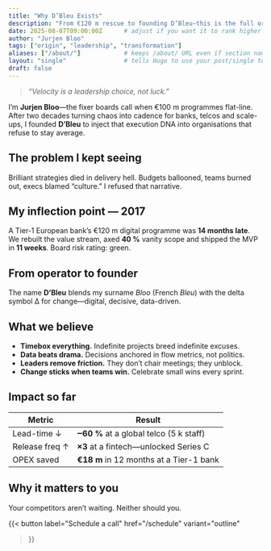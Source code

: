 ```yaml
---
title: "Why D’Bleu Exists"
description: "From €120 m rescue to founding D’Bleu—this is the full origin story."
date: 2025-08-07T09:00:00Z      # adjust if you want it to rank higher in “recent” lists
author: "Jurjen Bloo"
tags: ["origin", "leadership", "transformation"]
aliases: ["/about/"]            # keeps /about/ URL even if section name ever changes
layout: "single"                # tells Hugo to use your post/single template
draft: false
---
```


> *“Velocity is a leadership choice, not luck.”*  

I’m **Jurjen Bloo**—the fixer boards call when €100 m programmes flat-line.  
After two decades turning chaos into cadence for banks, telcos and scale-ups, I founded **D’Bleu** to inject that execution DNA into organisations that refuse to stay average.

<!--more-->

## The problem I kept seeing  
Brilliant strategies died in delivery hell. Budgets ballooned, teams burned out, execs blamed “culture.” I refused that narrative.

## My inflection point — 2017  
A Tier-1 European bank’s €120 m digital programme was **14 months late**.  
We rebuilt the value stream, axed **40 %** vanity scope and shipped the MVP in **11 weeks**. Board risk rating: green.

## From operator to founder  
The name **D’Bleu** blends my surname *Bloo* (French *Bleu*) with the delta symbol Δ for change—digital, decisive, data-driven.

## What we believe  
- **Timebox everything.** Indefinite projects breed indefinite excuses.  
- **Data beats drama.** Decisions anchored in flow metrics, not politics.  
- **Leaders remove friction.** They don’t chair meetings; they unblock.  
- **Change sticks when teams win.** Celebrate small wins every sprint.

## Impact so far  
| Metric | Result |
|--------|--------|
| Lead-time ↓ | **‒60 %** at a global telco (5 k staff) |
| Release freq ↑ | **×3** at a fintech—unlocked Series C |
| OPEX saved | **€18 m** in 12 months at a Tier-1 bank |

## Why it matters to you  
Your competitors aren’t waiting. Neither should you.  

{{< button
     label="Schedule a call"
     href="/schedule"
     variant="outline"
>}}
